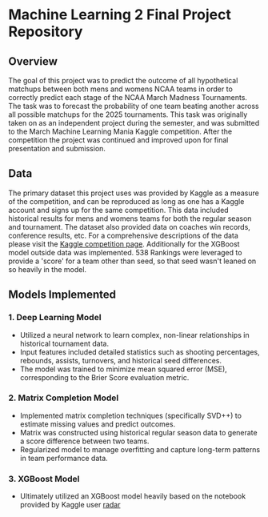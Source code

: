 # Machine Learning 2 Final Project Repository

## Overview 

The goal of this project was to predict the outcome of all hypothetical matchups between both mens and womens NCAA teams in order to correctly predict each stage of the NCAA March Madness Tournaments. The task was to forecast the probability of one team beating another across all possible matchups for the 2025 tournaments. This task was originally taken on as an independent project during the semester, and was submitted to the March Machine Learning Mania Kaggle competition. After the competition the project was continued and improved upon for final presentation and submission. 

## Data

The primary dataset this project uses was provided by Kaggle as a measure of the competition, and can be reproduced as long as one has a Kaggle account and signs up for the same competition. This data included historical results for mens and womens teams for both the regular season and tournament. The dataset also provided data on coaches win records, conference results, etc. For a comprehensive descriptions of the data please visit the [Kaggle competition page](https://www.kaggle.com/competitions/march-machine-learning-mania-2025/data). 
Additionally for the XGBoost model outside data was implemented. 538 Rankings were leveraged to provide a 'score' for a team other than seed, so that seed wasn't leaned on so heavily in the model.

## Models Implemented

### 1. Deep Learning Model

- Utilized a neural network to learn complex, non-linear relationships in historical tournament data.
- Input features included detailed statistics such as shooting percentages, rebounds, assists, turnovers, and historical seed differences.
- The model was trained to minimize mean squared error (MSE), corresponding to the Brier Score evaluation metric.

### 2. Matrix Completion Model

- Implemented matrix completion techniques (specifically SVD++) to estimate missing values and predict outcomes.
- Matrix was constructed using historical regular season data to generate a score difference between two teams.
- Regularized model to manage overfitting and capture long-term patterns in team performance data.

### 3. XGBoost Model

- Ultimately utilized an XGBoost model heavily based on the notebook provided by Kaggle user [radar](https://www.kaggle.com/code/raddar/vilnius-ncaa)
